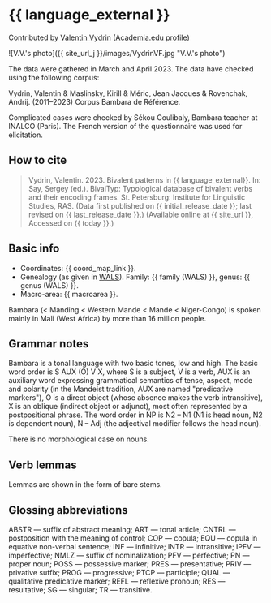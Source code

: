 # {{ language_external }}
Contributed by [Valentin Vydrin](https://llacan.cnrs.fr/p_vydrin.php) ([Academia.edu profile](https://cnrs.academia.edu/ValentinVydrin))

![V.V.'s photo]({{ site_url_j }}/images/VydrinVF.jpg "V.V.'s photo")

The data were gathered in March and April 2023. The data have checked using the following corpus:

Vydrin, Valentin & Maslinsky, Kirill & Méric, Jean Jacques & Rovenchak, Andrij. (2011–2023) Corpus Bambara de Référence.

Complicated cases were checked by Sékou Coulibaly, Bambara teacher at INALCO (Paris). The French version of the questionnaire was used for elicitation.

## How to cite
> Vydrin, Valentin. 2023. Bivalent patterns in {{ language_external}}. 
> In: Say, Sergey (ed.). BivalTyp: Typological database of bivalent verbs and their encoding frames. 
> St. Petersburg: Institute for Linguistic Studies, RAS. 
> (Data first published on {{ initial_release_date }}; 
> last revised on {{ last_release_date }}.) (Available online at {{ site_url }}, 
> Accessed on {{ today }}.)

## Basic info
- Coordinates: {{ coord_map_link }}.
- Genealogy (as given in [WALS](https://wals.info/)). Family: {{ family (WALS) }}, genus: {{ genus (WALS) }}.
- Macro-area: {{ macroarea }}.

Bambara (< Manding < Western Mande < Mande < Niger-Congo) is spoken mainly in Mali (West Africa) by more than 16 million people. 

## Grammar notes

Bambara is a tonal language with two basic tones, low and high. The basic word order is S AUX (O) V X, where S is a subject, V is a verb, AUX is an auxiliary word expressing grammatical semantics of tense, aspect, mode and polarity (in the Mandeist tradition, AUX are named "predicative markers"), O is a direct object (whose absence makes the verb intransitive), X is an oblique (indirect object or adjunct), most often represented by a postpositional phrase. The word order in NP is N2 – N1 (N1 is head noun, N2 is dependent noun), N – Adj (the adjectival modifier follows the head noun).

There is no morphological case on nouns.

## Verb lemmas

Lemmas are shown in the form of bare stems.

## Glossing abbreviations

ABSTR — suffix of abstract meaning; ART — tonal article; CNTRL — postposition with the meaning of control; COP — copula; EQU — copula in equative non-verbal sentence; INF — infinitive; INTR — intransitive; IPFV — imperfective; NMLZ — suffix of nominalization; PFV — perfective; PN — proper noun; POSS — possessive marker; PRES — presentative; PRIV — privative suffix; PROG — progressive; PTCP — participle; QUAL — qualitative predicative marker; REFL — reflexive pronoun; RES — resultative; SG — singular; TR — transitive.
